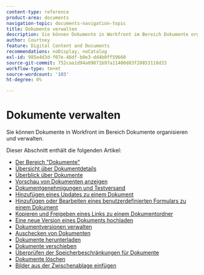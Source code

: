 ```yaml
---
content-type: reference
product-area: documents
navigation-topic: documents-navigation-topic
title: Dokumente verwalten
description: Sie können Dokumente in Workfront im Bereich Dokumente organisieren und verwalten.
author: Courtney
feature: Digital Content and Documents
recommendations: noDisplay, noCatalog
exl-id: 985e4d3d-f07e-46df-b0e3-dd4b0ff59660
source-git-commit: 752caa1d94a09871b97a11400d83f28853118d33
workflow-type: tm+mt
source-wordcount: '103'
ht-degree: 0%

---
```


# Dokumente verwalten

Sie können Dokumente in Workfront im Bereich Dokumente organisieren und verwalten.

Dieser Abschnitt enthält die folgenden Artikel: &#x200B;

* [Der Bereich &quot;Dokumente&quot;](../../documents/managing-documents/documents-area.md)
* [Übersicht über Dokumentdetails](../../documents/managing-documents/document-details-overview.md)
* [Überblick über Dokumente](../../documents/managing-documents/summary-for-documents.md)
* [Vorschau von Dokumenten anzeigen](../../documents/managing-documents/preview-documents.md)
* [Dokumentgenehmigungen und Testversand](../../documents/managing-documents/document-approvals-and-proofing.md)
* [Hinzufügen eines Updates zu einem Dokument](../../documents/managing-documents/add-update-documents.md)
* [Hinzufügen oder Bearbeiten eines benutzerdefinierten Formulars zu einem Dokument](../../documents/managing-documents/add-custom-form-documents.md)
* [Kopieren und Freigeben eines Links zu einem Dokumentordner](/help/quicksilver/documents/managing-documents/copy-a-doc-folder-url.md)
* [Eine neue Version eines Dokuments hochladen](../../documents/managing-documents/upload-new-document-version.md)
* [Dokumentversionen verwalten](../../documents/managing-documents/manage-document-versions.md)
* [Auschecken von Dokumenten](../../documents/managing-documents/check-out-documents.md)
* [Dokumente herunterladen](../../documents/managing-documents/download-documents.md)
* [Dokumente verschieben](../../documents/managing-documents/move-documents.md)
* [Überprüfen der Speicherbeschränkungen für Dokumente](../../documents/managing-documents/check-document-storage.md)
* [Dokumente löschen](../../documents/managing-documents/delete-documents.md)
* [Bilder aus der Zwischenablage einfügen](../../documents/managing-documents/paste-image-clipboard.md)
